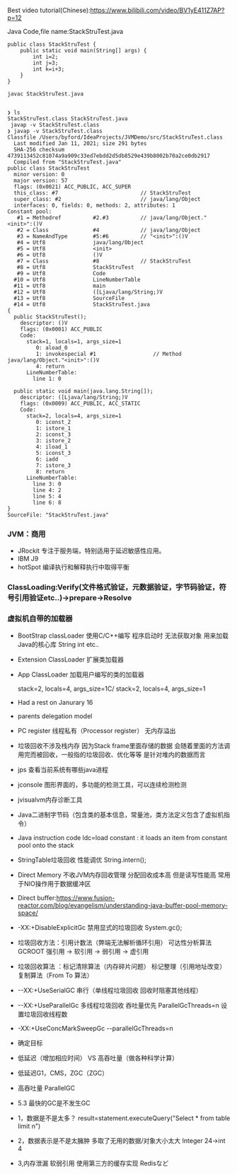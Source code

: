 Best video tutorial(Chinese):https://www.bilibili.com/video/BV1yE411Z7AP?p=12

Java Code,file name:StackStruTest.java
````
public class StackStruTest {
    public static void main(String[] args) {
        int i=2;
        int j=3;
        int k=i+3;
    }
}

javac StackStruTest.java
````

````

❯ ls
StackStruTest.class StackStruTest.java
 javap -v StackStruTest.class
❯ javap -v StackStruTest.class
Classfile /Users/byford/IdeaProjects/JVMDemo/src/StackStruTest.class
  Last modified Jan 11, 2021; size 291 bytes
  SHA-256 checksum 4739113452c81074a9a909c33ed7ebdd2d5db8529e439b8002b70a2ce0db2917
  Compiled from "StackStruTest.java"
public class StackStruTest
  minor version: 0
  major version: 57
  flags: (0x0021) ACC_PUBLIC, ACC_SUPER
  this_class: #7                          // StackStruTest
  super_class: #2                         // java/lang/Object
  interfaces: 0, fields: 0, methods: 2, attributes: 1
Constant pool:
   #1 = Methodref          #2.#3          // java/lang/Object."<init>":()V
   #2 = Class              #4             // java/lang/Object
   #3 = NameAndType        #5:#6          // "<init>":()V
   #4 = Utf8               java/lang/Object
   #5 = Utf8               <init>
   #6 = Utf8               ()V
   #7 = Class              #8             // StackStruTest
   #8 = Utf8               StackStruTest
   #9 = Utf8               Code
  #10 = Utf8               LineNumberTable
  #11 = Utf8               main
  #12 = Utf8               ([Ljava/lang/String;)V
  #13 = Utf8               SourceFile
  #14 = Utf8               StackStruTest.java
{
  public StackStruTest();
    descriptor: ()V
    flags: (0x0001) ACC_PUBLIC
    Code:
      stack=1, locals=1, args_size=1
         0: aload_0
         1: invokespecial #1                  // Method java/lang/Object."<init>":()V
         4: return
      LineNumberTable:
        line 1: 0

  public static void main(java.lang.String[]);
    descriptor: ([Ljava/lang/String;)V
    flags: (0x0009) ACC_PUBLIC, ACC_STATIC
    Code:
      stack=2, locals=4, args_size=1
         0: iconst_2
         1: istore_1
         2: iconst_3
         3: istore_2
         4: iload_1
         5: iconst_3
         6: iadd
         7: istore_3
         8: return
      LineNumberTable:
        line 3: 0
        line 4: 2
        line 5: 4
        line 6: 8
}
SourceFile: "StackStruTest.java"
````
### JVM：商用
 - JRockit 专注于服务端，特别适用于延迟敏感性应用。
 - IBM J9
 - hotSpot 编译执行和解释执行中取得平衡
### ClassLoading:Verify(文件格式验证，元数据验证，字节码验证，符号引用验证etc..)->prepare->Resolve

### 虚拟机自带的加载器
 - BootStrap classLoader 使用C/C++编写 程序启动时 无法获取对象  用来加载Java的核心库 String int etc..
 - Extension ClassLoader 扩展类加载器
 - App ClassLoader 加载用户编写的类的加载器
 

      stack=2, locals=4, args_size=1C/
      stack=2, locals=4, args_size=1
      
- Had a rest on Janurary 16
- parents delegation model
- PC register 线程私有（Processor register） 无内存溢出
- 垃圾回收不涉及栈内存  因为Stack frame里面存储的数据 会随着里面的方法调用完而被回收，一般指的垃圾回收、优化等等 是针对堆内的数据而言 
- jps 查看当前系统有哪些java进程 
- jconsole 图形界面的，多功能的检测工具，可以连续检测检测
- jvisualvm内存诊断工具
- Java二进制字节码（包含类的基本信息，常量池，类方法定义包含了虚拟机指令）
- Java instruction code   ldc=load constant : it loads an item from constant pool onto the stack
- StringTable垃圾回收 性能调优 String.intern();
- Direct Memory 不收JVM内存回收管理 分配回收成本高 但是读写性能高 常用于NIO操作用于数据缓冲区
- Direct buffer:https://www.fusion-reactor.com/blog/evangelism/understanding-java-buffer-pool-memory-space/ 
- -XX:+DisableExplicitGc 禁用显式的垃圾回收 System.gc();
- 垃圾回收方法：引用计数法（弊端无法解析循环引用） 可达性分析算法 GCROOT  强引用 -> 软引用 -> 弱引用 -> 虚引用
- 垃圾回收算法 ：标记清除算法（内存碎片问题） 标记整理（引用地址改变） 复制算法（From To 算法）
- --XX:+UseSerialGC 串行（单线程垃圾回收 回收时阻塞其他线程）
- --XX:+UseParallelGc 多线程垃圾回收 吞吐量优先 ParallelGcThreads=n 设置垃圾回收线程数
- -XX:+UseConcMarkSweepGc --parallelGcThreads=n 
- 确定目标
- 低延迟（增加相应时间）  VS 高吞吐量（做各种科学计算）
- 低延迟G1，CMS，ZGC（ZGC）
- 高吞吐量 ParallelGC
-  5.3 最快的GC是不发生GC
-  1，数据是不是太多？ result=statement.executeQuery("Select * from table limit n")
-  2，数据表示是不是太臃肿  多取了无用的数据/对象大小太大 Integer 24->int 4
-  3,内存泄漏  软弱引用  使用第三方的缓存实现 Redisなど
